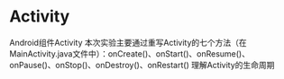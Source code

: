 # Activity
Android组件Activity
本次实验主要通过重写Activity的七个方法（在MainActivity.java文件中）：onCreate()、onStart()、onResume()、onPause()、onStop()、onDestroy()、onRestart() 
理解Activity的生命周期
